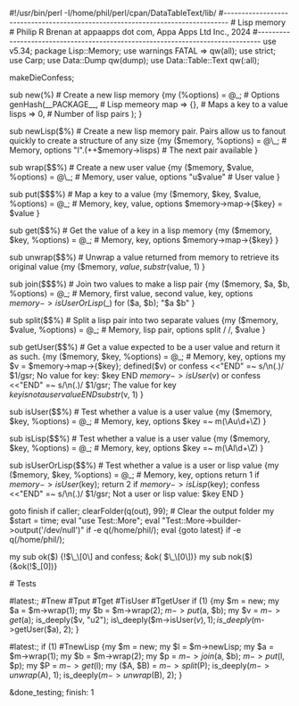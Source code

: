 \#!/usr/bin/perl -I/home/phil/perl/cpan/DataTableText/lib/
\#-------------------------------------------------------------------------------
\# Lisp memory
\# Philip R Brenan at appaapps dot com, Appa Apps Ltd Inc., 2024
\#-------------------------------------------------------------------------------
use v5.34;
package Lisp::Memory;
use warnings FATAL => qw(all);
use strict;
use Carp;
use Data::Dump qw(dump);
use Data::Table::Text qw(:all);

makeDieConfess;

sub new(%)                                                                      # Create a new lisp memory
 {my (%options) = @\_;                                                           # Options
  genHash(\_\_PACKAGE\_\_,                                                          # Lisp memeory
    map   => {},                                                                # Maps a key to a value
    lisps => 0,                                                                 # Number of lisp pairs
   );
 }

sub newLisp($%)                                                                 # Create a new lisp memory pair. Pairs allow us to fanout quickly to create a structure of any size
 {my ($memory, %options) = @\_;                                                  # Memory, options
  "l".(++$memory->lisps)                                                        # The next pair available
 }

sub wrap($$%)                                                                   # Create a new user value
 {my ($memory, $value, %options) = @\_;                                          # Memory, user value, options
  "u$value"                                                                     # User value
 }

sub put($$$%)                                                                   # Map a key to a value
 {my ($memory, $key, $value, %options) = @\_;                                    # Memory, key, value, options
  $memory->map->{$key} = $value
 }

sub get($$%)                                                                    # Get the value of a key in a lisp memory
 {my ($memory, $key, %options) = @\_;                                            # Memory, key, options
  $memory->map->{$key}
 }

sub unwrap($$%)                                                                 # Unwrap a value returned from memory to retrieve its original value
 {my ($memory, $value, %options) = @\_;                                          # Memory, value, options
  substr($value, 1)
 }

sub join($$$%)                                                                  # Join two values to make a lisp pair
 {my ($memory, $a, $b, %options) = @\_;                                          # Memory, first value, second value, key, options
  $memory->isUserOrLisp($\_) for ($a, $b);
  "$a $b"
 }

sub split($$%)                                                                  # Split a lisp pair into two separate values
 {my ($memory, $value, %options) = @\_;                                          # Memory, lisp pair, options
  split / /, $value
 }

sub getUser($$%)                                                                # Get a value expected to be a user value and return it as such.
 {my ($memory, $key, %options) = @\_;                                            # Memory, key, options
  my $v = $memory->map->{$key};
  defined($v) or confess <<"END" =~ s/\\n(.)/ $1/gsr;
No value for key: $key
END
  $memory->isUser($v) or confess <<"END" =~ s/\\n(.)/ $1/gsr;
The value for key $key is not a user value
END
  substr($v, 1)
 }

sub isUser($$%)                                                                 # Test whether a value is a user value
 {my ($memory, $key, %options) = @\_;                                            # Memory, key, options
  $key =~ m(\\Au\\d+\\Z)
 }

sub isLisp($$%)                                                                 # Test whether a value is a user value
 {my ($memory, $key, %options) = @\_;                                            # Memory, key, options
  $key =~ m(\\Al\\d+\\Z)
 }

sub isUserOrLisp($$%)                                                           # Test whether a value is a user or lisp value
 {my ($memory, $key, %options) = @\_;                                            # Memory, key, options
  return 1 if $memory->isUser($key);
  return 2 if $memory->isLisp($key);
  confess <<"END" =~ s/\\n(.)/ $1/gsr;
Not a user or lisp value: $key
END
 }

goto finish if caller;
clearFolder(q(out), 99);                                                        # Clear the output folder
my $start = time;
eval "use Test::More";
eval "Test::More->builder->output('/dev/null')" if -e q(/home/phil/);
eval {goto latest} if -e q(/home/phil/);

my sub  ok($)        {!$\_\[0\] and confess; &ok( $\_\[0\])}
my sub nok($)        {&ok(!$\_\[0\])}

\# Tests

\#latest:;                                                                       #Tnew #Tput #Tget #TisUser #TgetUser
if (1)
 {my $m = new;
  my $a = $m->wrap(1);
  my $b = $m->wrap(2);
  $m->put($a, $b);
  my $v = $m->get($a);
  is\_deeply($v,            "u2");
  is\_deeply($m->isUser($v),  1);
  is\_deeply($m->getUser($a), 2);
 }

\#latest:;
if (1)                                                                          #TnewLisp
 {my $m = new;
  my $l = $m->newLisp;
  my $a = $m->wrap(1);
  my $b = $m->wrap(2);
  my $p = $m->join($a, $b);
  $m->put($l, $p);
  my $P = $m->get($l);
  my ($A, $B) = $m->split($P);
  is\_deeply($m->unwrap($A), 1);
  is\_deeply($m->unwrap($B), 2);
 }

&done\_testing;
finish: 1
